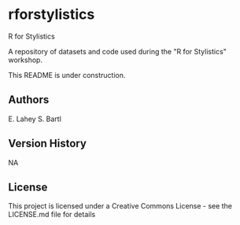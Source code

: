 # rforstylistics
R for Stylistics

A repository of datasets and code used during the "R for Stylistics" workshop.

This README is under construction.

## Authors

E. Lahey
S. Bartl

## Version History
NA

## License

This project is licensed under a Creative Commons License - see the LICENSE.md file for details
